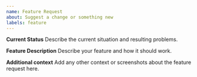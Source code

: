 ```yaml
---
name: Feature Request
about: Suggest a change or something new
labels: feature
---
```


<!--
 Remember not to include personal data as this is public.
-->

**Current Status**
Describe the current situation and resulting problems.

**Feature Description**
Describe your feature and how it should work.

**Additional context**
Add any other context or screenshots about the feature request here.